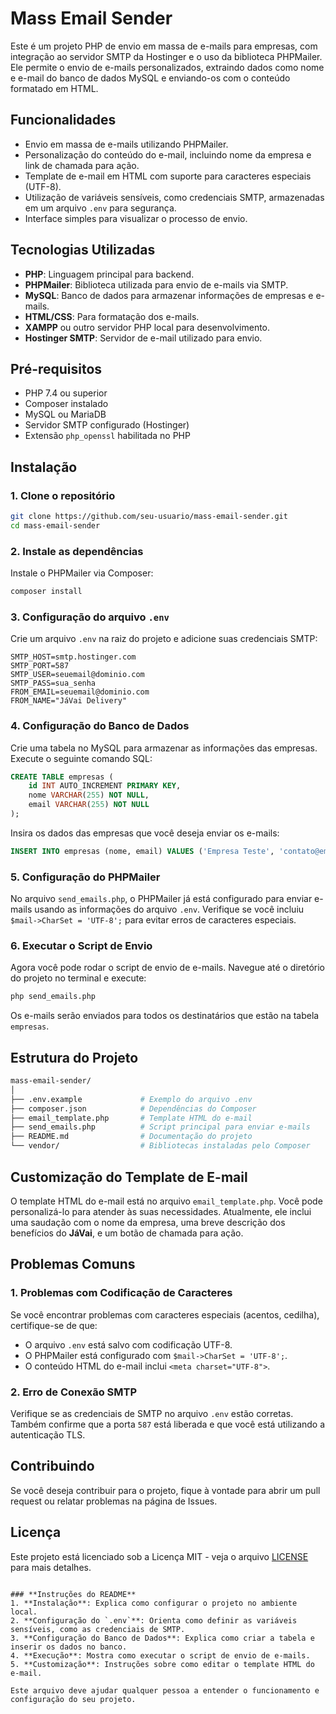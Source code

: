 # Mass Email Sender

Este é um projeto PHP de envio em massa de e-mails para empresas, com integração ao servidor SMTP da Hostinger e o uso da biblioteca PHPMailer. Ele permite o envio de e-mails personalizados, extraindo dados como nome e e-mail do banco de dados MySQL e enviando-os com o conteúdo formatado em HTML.

## Funcionalidades

- Envio em massa de e-mails utilizando PHPMailer.
- Personalização do conteúdo do e-mail, incluindo nome da empresa e link de chamada para ação.
- Template de e-mail em HTML com suporte para caracteres especiais (UTF-8).
- Utilização de variáveis sensíveis, como credenciais SMTP, armazenadas em um arquivo `.env` para segurança.
- Interface simples para visualizar o processo de envio.

## Tecnologias Utilizadas

- **PHP**: Linguagem principal para backend.
- **PHPMailer**: Biblioteca utilizada para envio de e-mails via SMTP.
- **MySQL**: Banco de dados para armazenar informações de empresas e e-mails.
- **HTML/CSS**: Para formatação dos e-mails.
- **XAMPP** ou outro servidor PHP local para desenvolvimento.
- **Hostinger SMTP**: Servidor de e-mail utilizado para envio.

## Pré-requisitos

- PHP 7.4 ou superior
- Composer instalado
- MySQL ou MariaDB
- Servidor SMTP configurado (Hostinger)
- Extensão `php_openssl` habilitada no PHP

## Instalação

### 1. Clone o repositório

```bash
git clone https://github.com/seu-usuario/mass-email-sender.git
cd mass-email-sender
```

### 2. Instale as dependências

Instale o PHPMailer via Composer:

```bash
composer install
```

### 3. Configuração do arquivo `.env`

Crie um arquivo `.env` na raiz do projeto e adicione suas credenciais SMTP:

```env
SMTP_HOST=smtp.hostinger.com
SMTP_PORT=587
SMTP_USER=seuemail@dominio.com
SMTP_PASS=sua_senha
FROM_EMAIL=seuemail@dominio.com
FROM_NAME="JáVai Delivery"
```

### 4. Configuração do Banco de Dados

Crie uma tabela no MySQL para armazenar as informações das empresas. Execute o seguinte comando SQL:

```sql
CREATE TABLE empresas (
    id INT AUTO_INCREMENT PRIMARY KEY,
    nome VARCHAR(255) NOT NULL,
    email VARCHAR(255) NOT NULL
);
```

Insira os dados das empresas que você deseja enviar os e-mails:

```sql
INSERT INTO empresas (nome, email) VALUES ('Empresa Teste', 'contato@empresa.com');
```

### 5. Configuração do PHPMailer

No arquivo `send_emails.php`, o PHPMailer já está configurado para enviar e-mails usando as informações do arquivo `.env`. Verifique se você incluiu `$mail->CharSet = 'UTF-8';` para evitar erros de caracteres especiais.

### 6. Executar o Script de Envio

Agora você pode rodar o script de envio de e-mails. Navegue até o diretório do projeto no terminal e execute:

```bash
php send_emails.php
```

Os e-mails serão enviados para todos os destinatários que estão na tabela `empresas`.

## Estrutura do Projeto

```bash
mass-email-sender/
│
├── .env.example             # Exemplo do arquivo .env
├── composer.json            # Dependências do Composer
├── email_template.php       # Template HTML do e-mail
├── send_emails.php          # Script principal para enviar e-mails
├── README.md                # Documentação do projeto
└── vendor/                  # Bibliotecas instaladas pelo Composer
```

## Customização do Template de E-mail

O template HTML do e-mail está no arquivo `email_template.php`. Você pode personalizá-lo para atender às suas necessidades. Atualmente, ele inclui uma saudação com o nome da empresa, uma breve descrição dos benefícios do **JáVai**, e um botão de chamada para ação.

## Problemas Comuns

### 1. Problemas com Codificação de Caracteres

Se você encontrar problemas com caracteres especiais (acentos, cedilha), certifique-se de que:
- O arquivo `.env` está salvo com codificação UTF-8.
- O PHPMailer está configurado com `$mail->CharSet = 'UTF-8';`.
- O conteúdo HTML do e-mail inclui `<meta charset="UTF-8">`.

### 2. Erro de Conexão SMTP

Verifique se as credenciais de SMTP no arquivo `.env` estão corretas. Também confirme que a porta `587` está liberada e que você está utilizando a autenticação TLS.

## Contribuindo

Se você deseja contribuir para o projeto, fique à vontade para abrir um pull request ou relatar problemas na página de Issues.

## Licença

Este projeto está licenciado sob a Licença MIT - veja o arquivo [LICENSE](LICENSE) para mais detalhes.
```

### **Instruções do README**
1. **Instalação**: Explica como configurar o projeto no ambiente local.
2. **Configuração do `.env`**: Orienta como definir as variáveis sensíveis, como as credenciais de SMTP.
3. **Configuração do Banco de Dados**: Explica como criar a tabela e inserir os dados no banco.
4. **Execução**: Mostra como executar o script de envio de e-mails.
5. **Customização**: Instruções sobre como editar o template HTML do e-mail.

Este arquivo deve ajudar qualquer pessoa a entender o funcionamento e configuração do seu projeto.